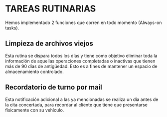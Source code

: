 # TAREAS RUTINARIAS

Hemos implementado 2 funciones que corren en todo momento (Always-on tasks). 

## Limpieza de archivos viejos

Esta rutina se dispara todos los días y tiene como objetivo eliminar toda la información de aquellas operaciones completadas o inactivas que tienen más de 90 días de antigüedad. Esto es a fines de mantener un espacio de almacenamiento controlado.

## Recordatorio de turno por mail

Esta notificación adicional a las ya mencionadas se realiza un día antes de la cita concertada, para recordar al cliente que tiene que presentarse físicamente con su vehículo.